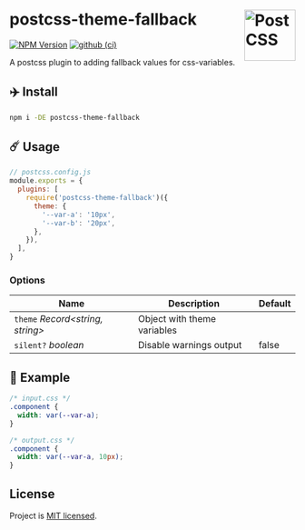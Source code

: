# postcss-theme-fallback [<img src="https://postcss.github.io/postcss/logo.svg" alt="PostCSS" width="90" height="90" align="right">][postcss]

[![NPM Version][npm-img]][npm-url] [![github (ci)][github-ci]][github-ci]

A postcss plugin to adding fallback values for css-variables.

## ✈️ Install

```sh
npm i -DE postcss-theme-fallback
```

## ☄️ Usage

```js
// postcss.config.js
module.exports = {
  plugins: [
    require('postcss-theme-fallback')({
      theme: {
        '--var-a': '10px',
        '--var-b': '20px',
      },
    }),
  ],
}
```

### Options

| Name                             | Description                 | Default |
|----------------------------------|-----------------------------|---------|
| `theme` *Record<string, string>* | Object with theme variables |         |
| `silent?` *boolean*              | Disable warnings output     | false   |

## 🌈 Example

```css
/* input.css */
.component {
  width: var(--var-a);
}

/* output.css */
.component {
  width: var(--var-a, 10px);
}
```

## License

Project is [MIT licensed](https://github.com/yarastqt/postcss-theme-fallback/blob/master/LICENSE.md).

[npm-img]: https://img.shields.io/npm/v/postcss-theme-fallback.svg
[npm-url]: https://www.npmjs.com/package/postcss-theme-fallback
[github-ci]: https://github.com/yarastqt/postcss-theme-fallback/workflows/ci/badge.svg?branch=master
[PostCSS]: https://github.com/postcss/postcss
